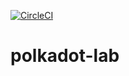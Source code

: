 [![CircleCI](https://circleci.com/gh/w3f/polkadot-lab.svg?style=svg)](https://circleci.com/gh/w3f/polkadot-lab)

# polkadot-lab
